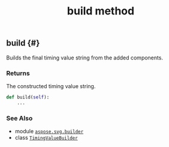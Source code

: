 ﻿---
title: build method
second_title: Aspose.SVG for Python via .NET API References
description: 
type: docs
weight: 90
url: /python-net/aspose.svg.builder/timingvaluebuilder/build/
is_root: false
---

## build {#}

Builds the final timing value string from the added components.


### Returns 


The constructed timing value string.


```python
def build(self):
    ...
```





### See Also
* module [`aspose.svg.builder`](../../)
* class [`TimingValueBuilder`](/svg/python-net/aspose.svg.builder/timingvaluebuilder)
